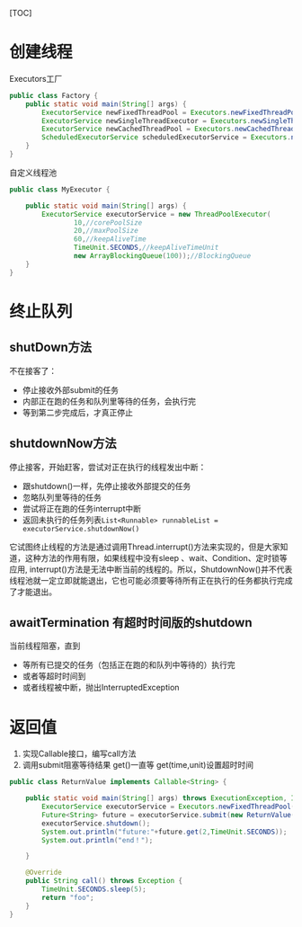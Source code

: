 [TOC]

# 创建线程
Executors工厂
```java
public class Factory {
    public static void main(String[] args) {
        ExecutorService newFixedThreadPool = Executors.newFixedThreadPool(10);
        ExecutorService newSingleThreadExecutor = Executors.newSingleThreadExecutor();
        ExecutorService newCachedThreadPool = Executors.newCachedThreadPool();
        ScheduledExecutorService scheduledExecutorService = Executors.newScheduledThreadPool(10);
    }
}
```

自定义线程池
```java
public class MyExecutor {

    public static void main(String[] args) {
        ExecutorService executorService = new ThreadPoolExecutor(
                10,//corePoolSize
                20,//maxPoolSize
                60,//keepAliveTime
                TimeUnit.SECONDS,//keepAliveTimeUnit
                new ArrayBlockingQueue(100));//BlockingQueue
    }
}
```

# 终止队列
## shutDown方法
不在接客了：
+ 停止接收外部submit的任务
+ 内部正在跑的任务和队列里等待的任务，会执行完
+ 等到第二步完成后，才真正停止
## shutdownNow方法
停止接客，开始赶客，尝试对正在执行的线程发出中断：
+ 跟shutdown()一样，先停止接收外部提交的任务
+ 忽略队列里等待的任务
+ 尝试将正在跑的任务interrupt中断
+ 返回未执行的任务列表`List<Runnable> runnableList = executorService.shutdownNow()`

它试图终止线程的方法是通过调用Thread.interrupt()方法来实现的，但是大家知道，这种方法的作用有限，如果线程中没有sleep 、wait、Condition、定时锁等应用, interrupt()方法是无法中断当前的线程的。所以，ShutdownNow()并不代表线程池就一定立即就能退出，它也可能必须要等待所有正在执行的任务都执行完成了才能退出。
## awaitTermination 有超时时间版的shutdown
当前线程阻塞，直到
+ 等所有已提交的任务（包括正在跑的和队列中等待的）执行完
+ 或者等超时时间到
+ 或者线程被中断，抛出InterruptedException

# 返回值
1. 实现Callable接口，编写call方法
2. 调用submit阻塞等待结果
get()一直等
get(time,unit)设置超时时间
```java
public class ReturnValue implements Callable<String> {

    public static void main(String[] args) throws ExecutionException, InterruptedException, TimeoutException {
        ExecutorService executorService = Executors.newFixedThreadPool(1);
        Future<String> future = executorService.submit(new ReturnValue());
        executorService.shutdown();
        System.out.println("future:"+future.get(2,TimeUnit.SECONDS));
        System.out.println("end！");

    }

    @Override
    public String call() throws Exception {
        TimeUnit.SECONDS.sleep(5);
        return "foo";
    }
}
```